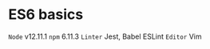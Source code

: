 # ES6 basics

`Node` 
    v12.11.1
`npm`
    6.11.3
`Linter` 
    Jest, 
    Babel
    ESLint
`Editor` 
    Vim

